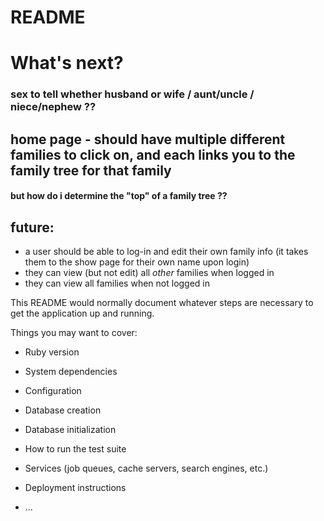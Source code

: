 # README


# What's next?
### sex to tell whether husband or wife / aunt/uncle / niece/nephew ??

## home page - should have multiple different families to click on, and each links you to the family tree for that family
#### but how do i determine the "top" of a family tree ??

## future:
* a user should be able to log-in and edit their own family info (it takes them to the show page for their own name upon login)
* they can view (but not edit) all _other_ families when logged in
* they can view all families when not logged in











This README would normally document whatever steps are necessary to get the
application up and running.

Things you may want to cover:

* Ruby version

* System dependencies

* Configuration

* Database creation

* Database initialization

* How to run the test suite

* Services (job queues, cache servers, search engines, etc.)

* Deployment instructions

* ...
